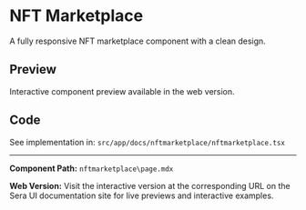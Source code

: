 # NFT Marketplace
A fully responsive NFT marketplace component with a clean design.

## Preview

Interactive component preview available in the web version.

## Code

See implementation in: `src/app/docs/nftmarketplace/nftmarketplace.tsx`

---

**Component Path:** `nftmarketplace\page.mdx`

**Web Version:** Visit the interactive version at the corresponding URL on the Sera UI documentation site for live previews and interactive examples.
